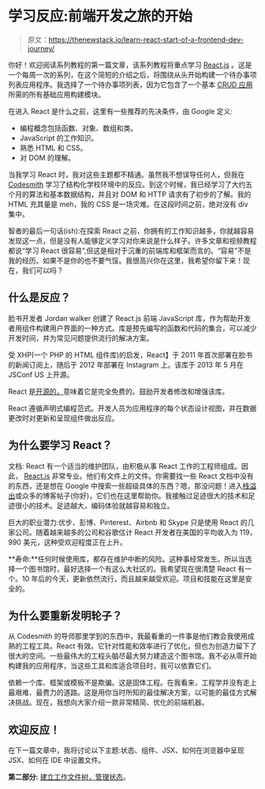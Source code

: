 # 学习反应:前端开发之旅的开始

> 原文：<https://thenewstack.io/learn-react-start-of-a-frontend-dev-journey/>

你好！欢迎阅读系列教程的第一篇文章，该系列教程将重点学习 [React.js](https://reactjs.org/) 。这是一个每周一次的系列，在这个简短的介绍之后，将围绕从头开始构建一个待办事项列表应用程序。我选择了一个待办事项列表，因为它包含了一个基本 [CRUD 应用](https://www.codecademy.com/article/what-is-crud)所需的所有基础应用构建模块。

在进入 React 是什么之前，这里有一些推荐的先决条件，由 Google 定义:

*   编程概念包括函数、对象、数组和类。
*   JavaScript 的工作知识。
*   熟悉 HTML 和 CSS。
*   对 DOM 的理解。

当我学习 React 时，我对这些主题都不精通。虽然我不想误导任何人，但我在 [Codesmith](https://www.codesmith.io/) 学习了结构化学校环境中的反应。到这个时候，我已经学习了大约五个月的算法和基本数据结构，并且对 DOM 和 HTTP 请求有了初步的了解。我的 HTML 充其量是 meh，我的 CSS 是一场灾难。在这段时间之前，绝对没有 div 集中。

智者的最后一句话(ish):在探索 React 之前，你拥有的工作知识越多，你就越容易发现这一点，但是没有人能够定义学习对你来说是什么样子。许多文章和视频教程都说“学习 React 很容易”,但这是相对于沉重的前端库和框架而言的。“容易”不是我的经历。如果不是你的也不要气馁。我很高兴你在这里，我希望你留下来！现在，我们可以吗？

## 什么是反应？

脸书开发者 Jordan walker 创建了 React.js 前端 JavaScript 库，作为帮助开发者用组件构建用户界面的一种方式。库是预先编写的函数和代码的集合，可以减少开发时间，并为常见问题提供流行的解决方案。

受 XHP(一个 PHP 的 HTML 组件库)的启发，React】于 2011 年首次部署在脸书的新闻订阅上，随后于 2012 年部署在 Instagram 上。该库于 2013 年 5 月在 JSConf US 上开源。

React 是[开源的，](https://github.com/reactjs)意味着它是完全免费的。鼓励开发者修改和增强该库。

React 遵循声明式编程范式。开发人员为应用程序的每个状态设计视图，并在数据更改时对更新和呈现组件做出反应。

## 为什么要学习 React？

文档: React 有一个适当的维护团队，由积极从事 React 工作的工程师组成。因此， [React.js](https://reactjs.org/) 非常专业。他们有文件上的文件。你需要找一些 React 文档中没有的东西，还是想在 Google 中搜索一些超级具体的东西？嗯，那没问题！进入[栈溢出](https://stackoverflow.com/)或众多的博客帖子(你好)，它们也在这里帮助你。我接触过足迹很大的技术和足迹很小的技术。足迹越大，编码体验就越容易和独立。

巨大的职业潜力:优步、彭博、Pinterest、Airbnb 和 Skype 只是使用 React 的几家公司。随着越来越多的公司和谷歌估计 React 开发者在美国的平均收入为 119，990 美元，这种受欢迎程度正在上升。

**寿命:**任何时候使用库，都存在维护中断的风险。这种事经常发生。所以当选择一个图书馆时，最好选择一个有这么大社区的。我希望现在很清楚 React 有一个。10 年后的今天，更新依然流行，而且越来越受欢迎。项目和技能在这里是安全的。

## 为什么要重新发明轮子？

从 Codesmith 的导师那里学到的东西中，我最看重的一件事是他们教会我使用成熟的工程工具。React 有效。它针对性能和效率进行了优化，但也为创造力留下了很大的空间。一些最伟大的工程头脑尽最大努力建造这个图书馆。我不必从零开始构建我的应用程序，当这些工具和库适合项目时，我可以依靠它们。

依赖一个库、框架或模板不是欺骗。这是固体工程。在我看来，工程学并没有走上最艰难、最费力的道路。这是用你当时所知的最佳解决方案，以可能的最佳方式解决挑战。现在，我想向大家介绍一款非常精简、优化的前端机器。

## 欢迎反应！

在下一篇文章中，我将讨论以下主题:状态、组件、JSX、如何在浏览器中呈现 JSX、如何在 IDE 中设置文件。

**第二部分:** [建立工作文件树，管理状态](https://thenewstack.io/learn-react-build-a-working-file-tree-and-manage-state/)。

<svg xmlns:xlink="http://www.w3.org/1999/xlink" viewBox="0 0 68 31" version="1.1"><title>Group</title> <desc>Created with Sketch.</desc></svg>